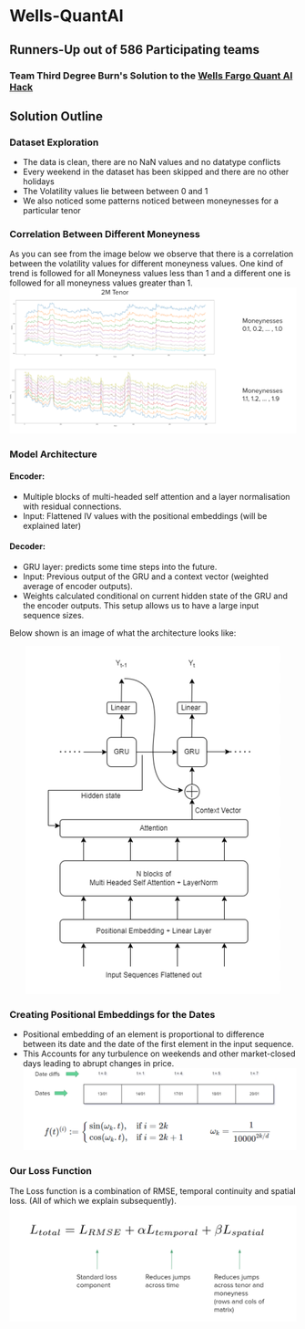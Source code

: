 # Wells-QuantAI
## Runners-Up out of 586 Participating teams
### Team Third Degree Burn's Solution to the [Wells Fargo Quant AI Hack](https://dare2compete.com/hackathon/wells-fargo-quantitative-ai-hackathon-shaastra-2022-indian-institute-of-technology-iit-madras-248431)


## Solution Outline

### Dataset Exploration
- The data is clean, there are no NaN values and no datatype conflicts
- Every weekend in the dataset has been skipped and there are no other holidays
- The Volatility values lie between between 0 and 1
- We also noticed some patterns noticed between moneynesses for a particular tenor

### Correlation Between Different Moneyness

As you can see from the image below we observe that there is a correlation between the volatility values for different moneyness values. One kind of trend is followed for all Moneyness values less than 1 and a different one is followed for all moneyness values greater than 1.
![](Assets/Moneyness_2M.png)

### Model Architecture
#### Encoder: 
- Multiple blocks of multi-headed self attention and a layer normalisation with residual connections. 
- Input: Flattened IV values with the positional embeddings (will be explained later)
#### Decoder: 
- GRU layer: predicts some time steps into the future. 
- Input: Previous output of the GRU and a context vector (weighted average of encoder outputs). 
- Weights calculated conditional on current hidden state of the GRU and the encoder outputs. This setup allows us to have a large input sequence sizes.

Below shown is an image of what the architecture looks like:
<p align="center">
  <img src="https://github.com/AdityaDas-IITM/Wells-QuantAI/blob/main/Assets/Model.png" />
</p>

### Creating Positional Embeddings for the Dates
- Positional embedding of an element is proportional to difference between its date and the date of the first element in the input sequence. 
- This Accounts for any turbulence on weekends and other market-closed days leading to abrupt changes in price.
![](Assets/Positional_Embeddings.png)

### Our Loss Function
The Loss function is a combination of RMSE, temporal continuity and spatial loss. (All of which we explain subsequently).
![](Assets/Loss_fns.png)
